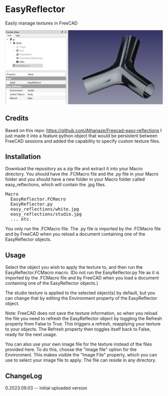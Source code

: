 # EasyReflector
Easily manage textures in FreeCAD

<img src="screenshot01.png">

## Credits
Based on this repo: https://github.com/Athanaze/Freecad-easy-reflections
I just made it into a feature python object that would be persistent between FreeCAD sessions and added the capability to specify custom texture files.
## Installation
Download the repository as a zip file and extract it into your Macro directory.  You should have the .FCMacro file and the .py file in your Macro folder and you should have a new folder in your Macro folder called easy_reflections, which will contain the .jpg files.

<pre>
Macro
  EasyReflector.FCMacro
  EasyReflector.py
  easy_reflections/white.jpg
  easy_reflections/studio.jpg
  ... etc.
</pre>

You only run the .FCMacro file.  The .py file is imported by the .FCMacro file and by FreeCAD when you reload a document containing one of the EasyReflector objects.

## Usage

Select the object you wish to apply the texture to, and then run the EasyReflector.FCMacro macro.  (Do not run the EasyReflector.py file as it is imported by the .FCMacro file and by FreeCAD when you load a document containing one of the EasyReflector objects.)

The studio texture is applied to the selected object(s) by default, but you can change that by editing the Environment property of the EasyReflector object.

Note: FreeCAD does not save the texture information, so when you reload the file you need to refresh the EasyReflector object by toggling the Refresh property from False to True.  This triggers a refresh, reapplying your texture to your objects.  The Refresh property then toggles itself back to False, ready for the next usage.

You can also use your own image file for the texture instead of the files provided here.  To do this, choose the "image file" option for the Environment.  This makes visible the "Image File" property, which you can use to select your image file to apply.  The file can reside in any directory.

## ChangeLog

0.2023.09.03 -- initial uploaded version

